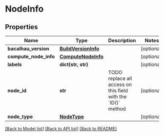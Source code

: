 # NodeInfo

## Properties
Name | Type | Description | Notes
------------ | ------------- | ------------- | -------------
**bacalhau_version** | [**BuildVersionInfo**](BuildVersionInfo.md) |  | [optional] 
**compute_node_info** | [**ComputeNodeInfo**](ComputeNodeInfo.md) |  | [optional] 
**labels** | **dict(str, str)** |  | [optional] 
**node_id** | **str** | TODO replace all access on this field with the &#x60;ID()&#x60; method | [optional] 
**node_type** | [**NodeType**](NodeType.md) |  | [optional] 

[[Back to Model list]](../README.md#documentation-for-models) [[Back to API list]](../README.md#documentation-for-api-endpoints) [[Back to README]](../README.md)

